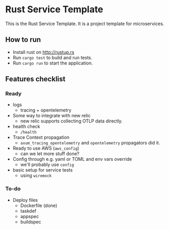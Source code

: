 # Rust Service Template

This is the Rust Service Template. It is a project template for microservices.

## How to run

- Install rust on <http://rustup.rs>
- Run `cargo test` to build and run tests.
- Run `cargo run` to start the application.

## Features checklist

### Ready

- logs
  - tracing + opentelemetry
- Some way to integrate with new relic
  - new relic supports collecting OTLP data directly.
- health check
  - `/health`
- Trace Context propagation
  - `axum_tracing_opentelemetry` and `opentelemetry` propagators did it.
- Ready to use AWS (`aws_config`)
  - can we let more stuff done?
- Config through e.g. yaml or TOML and env vars override
  - we'll probably use `config`
- basic setup for service tests
  - using `wiremock`

### To-do

- Deploy files
  - Dockerfile (done)
  - taskdef
  - appspec
  - buildspec
